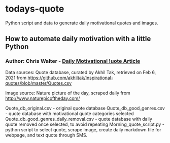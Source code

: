 # todays-quote
Python script and data to generate daily motivational quotes and images.

## How to automate daily motivation with a little Python
### Author: Chris Walter - [Daily Motivational !uote Article](https://waltscienceblog.github.io/morningquote/)

Data sources: Quote database, curated by Akhil Tak, retrieved on Feb 6, 2021 from https://github.com/akhiltak/inspirational-quotes/blob/master/Quotes.csv

Image source: Nature picture of the day, scraped daily from http://www.naturepicoftheday.com/

Quote_db_original.csv - original quote database
Quote_db_good_genres.csv - quote database with motivational quote categories selected
Quote_db_good_genres_daily_removal.csv - quote database with daily quote removed once selected, to avoid repeating
Morning_quote_script.py - python script to select quote, scrape image, create daily markdown file for webpage, and text quote through SMS.
